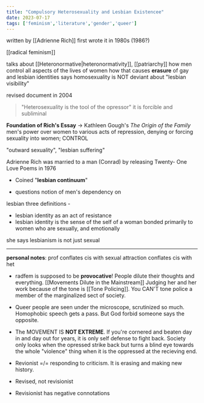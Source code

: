 ```yaml
---
title: "Compulsory Heterosexuality and Lesbian Existencee"
date: 2023-07-17
tags: ['feminism','literature','gender','queer']
---
```


written by [[Adrienne Rich]]
first wrote it in 1980s (1986?)

[[radical feminism]]

talks about [[Heteronormative|heteronormativity]], [[patriarchy]] 
how men control all aspects of the lives of women 
how that causes **erasure** of gay and lesbian identities
says homosexuality is NOT deviant
about "lesbian visibility"

revised document in 2004


> "Heterosexuality is the tool of the opressor"
> it is forcible and subliminal 

**Foundation of Rich's Essay** -> Kathleen Gough's *The Origin of the Family*
men's power over women to various acts of repression, denying or forcing sexuality into women; CONTROL 

"outward sexuality", "lesbian suffering"

Adrienne Rich was married to a man (Conrad) by releasing Twenty-
One Love Poems in 1976 

- Coined "**lesbian continuum**"


- questions notion of men's dependency on 

lesbian 
three definitions - 
- lesbian identity as an act of resistance
- lesbian identity is the sense of the self of a woman bonded primarily to women who are sexually, and emotionally 

she says lesbianism is not just sexual



---

**personal notes**:
prof conflates  cis with sexual attraction 
	conflates cis with het 

- radfem is supposed to be **provocative**! People dilute their thoughts and everything. [[Movements Dilute in the Mainstream]]  Judging her and her work because of the tone is [[Tone Policing]]. You CAN'T tone police a member of the marginalized sect of society. 

- Queer people are seen under the microscope, scrutinized so much. Homophobic speech gets a pass. But God forbid someone says the opposite. 

- The MOVEMENT IS **NOT EXTREME**.  If you're cornered and beaten day in and day out for years, it is only self defense to fight back. Society only looks when the opressed strike back but turns a blind eye towards the whole "violence" thing when it is the oppressed at the recieving end. 

- Revionist =/= responding to criticism. It is erasing and making new history.
- Revised, not revisionist 
- Revisionist has negative connotations



